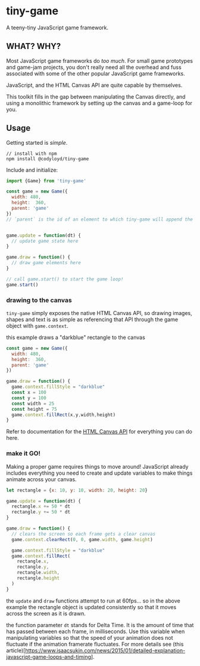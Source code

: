 # tiny-game

A teeny-tiny JavaScript game framework.

## WHAT? WHY?

Most JavaScript game frameworks do _too much_.  For small game prototypes and game-jam projects, you don't really need all the overhead and fuss associated with some of the other popular JavaScript game frameworks.

JavaScript, and the HTML Canvas API are quite capable by themselves.

This toolkit fills in the gap between manipulating the Canvas directly, and using a monolithic framework by setting up the canvas and a game-loop for you.

## Usage

Getting started is _simple_.
```
// install with npm
npm install @codyloyd/tiny-game
```

Include and initialize: 
```javascript
import {Game} from 'tiny-game'

const game = new Game({
  width: 480,
  height:  360,
  parent: 'game'
})
// `parent` is the id of an element to which tiny-game will append the game-canvas


game.update = function(dt) {
  // update game state here
}

game.draw = function() {
  // draw game elements here
}

// call game.start() to start the game loop!
game.start()
```

### drawing to the canvas

`tiny-game` simply exposes the native HTML Canvas API, so drawing images, shapes and text is as simple as referencing that API through the game object with `game.context`.

this example draws a "darkblue" rectangle to the canvas
```javascript
const game = new Game({
  width: 480,
  height:  360,
  parent: 'game'
})

game.draw = function() {
  game.context.fillStyle = "darkblue"
  const x = 100
  const y = 100
  const width = 25
  const height = 75
  game.context.fillRect(x,y,width,height)
}
```

Refer to documentation for the [HTML Canvas API](https://developer.mozilla.org/en-US/docs/Web/API/CanvasRenderingContext2D) for everything you can do here. 

### make it GO!
Making a proper game requires things to move around! JavaScript already includes everything you need to create and update variables to make things animate across your canvas.
```javascript
let rectangle = {x: 10, y: 10, width: 20, height: 20}

game.update = function(dt) {
  rectangle.x += 50 * dt
  rectangle.y += 50 * dt
}

game.draw = function() {
  // clears the screen so each frame gets a clear canvas
  game.context.clearRect(0, 0, game.width, game.height)

  game.context.fillStyle = "darkblue"
  game.context.fillRect(
    rectangle.x,
    rectangle.y,
    rectangle.width,
    rectangle.height
  )
}
```
the `update` and `draw` functions attempt to run at 60fps... so in the above example the rectangle object is updated consistently so that it moves across the screen as it is drawn.

the function parameter `dt` stands for Delta Time. It is the amount of time that has passed between each frame, in milliseconds.  Use this variable when manipulating variables so that the speed of your animation does not fluctuate if the animation framerate fluctuates.  For more details see (this article)[https://www.isaacsukin.com/news/2015/01/detailed-explanation-javascript-game-loops-and-timing].